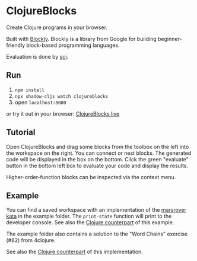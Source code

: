 # ClojureBlocks

Create Clojure programs in your browser.

Built with [Blockly](https://github.com/google/blockly). Blockly is a library from Google for building beginner-friendly block-based programming languages.

Evaluation is done by [sci](https://github.com/babashka/sci).

## Run
1. `npm install`
2. `npx shadow-cljs watch clojureblocks`
3. open `localhost:8080`

or try it out in your browser: [ClojureBlocks live](https://jhandke.codeberg.page/clojureblocks/)


## Tutorial
Open ClojureBlocks and drag some blocks from the toolbox on the left into the workspace on the right.
You can connect or nest blocks.
The generated code will be displayed in the box on the bottom.
Click the green "evaluate" button in the bottom left box to evaluate your code and display the results.

Higher-order-function blocks can be inspected via the context menu.
## Example
You can find a saved workspace with an implementation of the [marsrover kata](https://codingdojo.org/kata/mars-rover/) in the example folder.
The `print-state` function will print to the developer console.
See also the [Clojure counterpart](https://codeberg.org/jhandke/marsrover.clj) of this example.

The example folder also contains a solution to the "Word Chains" exercise (#82) from 4clojure.

See also the [Clojure counterpart](https://codeberg.org/jhandke/marsrover.clj) of this implementation.